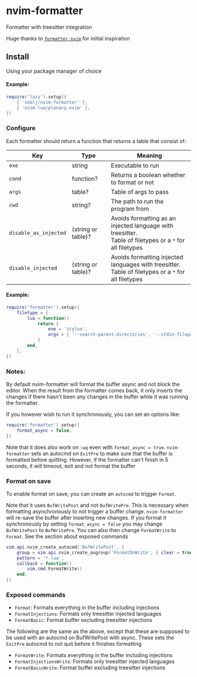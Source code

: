 # nvim-formatter

Formatter with treesitter integration

Huge thanks to [`formatter.nvim`](https://github.com/mhartington/formatter.nvim)
for initial inspiration

## Install

Using your package manager of choice

#### Example:

```lua
require('lazy').setup({
    { 'seblj/nvim-formatter' },
    { 'nvim-lua/plenary.nvim' },
})
```

### Configure

Each formatter should return a function that returns a table that consist of:

| Key                   | Type               | Meaning                                                                                                       |
| --------------------- | ------------------ | ------------------------------------------------------------------------------------------------------------- |
| `exe`                 | string             | Executable to run                                                                                             |
| `cond`                | function?          | Returns a boolean whether to format or not                                                                    |
| `args`                | table?             | Table of args to pass                                                                                         |
| `cwd`                 | string?            | The path to run the program from                                                                              |
| `disable_as_injected` | (string or table)? | Avoids formatting as an injected language with treesitter.<br/> Table of filetypes or a `*` for all filetypes |
| `disable_injected`    | (string or table)? | Avoids formatting injected languages with treesitter.<br/> Table of filetypes or a `*` for all filetypes      |

#### Example:

```lua
require('formatter').setup({
    filetype = {
        lua = function()
            return {
                exe = 'stylua',
                args = { '--search-parent-directories', '--stdin-filepath', vim.api.nvim_buf_get_name(0), '-' },
            }
        end,
    },
})
```

### Notes:

By default nvim-formatter will format the buffer async and not block the editor.
When the result from the formatter comes back, it only inserts the changes if
there hasn't been any changes in the buffer while it was running the formatter.

If you however wish to run it synchronously, you can set an options like:

```lua
require('formatter').setup({
    format_async = false,
})
```

Note that it does also work on `:wq` even with `format_async = true`.
`nvim-formatter` sets an autocmd on `ExitPre` to make sure that the buffer is
formatted before quitting. However, if the formatter can't finish in 5 seconds,
it will timeout, exit and _not_ format the buffer

### Format on save

To enable format on save, you can create an `autocmd` to trigger `Format`.

Note that it uses `BufWritePost` and not `BufWritePre`. This is necessary when
formatting asynchronously to not trigger a buffer change. `nvim-formatter` will
re-save the buffer after inserting new changes. If you format it synchronously
by setting `format_async = false` you may change `BufWritePost` to `BufWritePre`.
You can also then change `FormatWrite` to `Format`. See the section about
exposed commands

```lua
vim.api.nvim_create_autocmd('BufWritePost', {
    group = vim.api.nvim_create_augroup('FormatOnWrite', { clear = true }),
    pattern = '*.lua',
    callback = function()
        vim.cmd.FormatWrite()
    end,
})
```

### Exposed commands

- `Format`: Formats everything in the buffer including injections
- `FormatInjections`: Formats only treesitter injected languages
- `FormatBasic`: Format buffer excluding treesitter injections

The following are the same as the above, except that these are supposed to be
used with an autocmd on BufWritePost with async. These sets the `ExitPre`
autocmd to not quit before it finishes formatting

- `FormatWrite`: Formats everything in the buffer including injections
- `FormatInjectionsWrite`: Formats only treesitter injected languages
- `FormatBasicWrite`: Format buffer excluding treesitter injections
